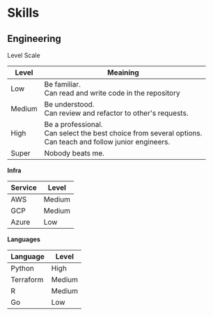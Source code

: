 # Skills

## Engineering

Level Scale

| Level  | Meaining                                                                                                             |
| ------ | -------------------------------------------------------------------------------------------------------------------- |
| Low    | Be familiar. <br> Can read and write code in the repository                                                          |
| Medium | Be understood. <br> Can review and refactor to other's requests.                                                     |
| High   | Be a professional. <br> Can select the best choice from several options. <br> Can teach and follow junior engineers. |
| Super  | Nobody beats me.                                                                                                     |

**Infra**

| Service | Level  |
| ------- | ------ |
| AWS     | Medium |
| GCP     | Medium |
| Azure   | Low    |

**Languages**

| Language  | Level  |
| --------- | ------ |
| Python    | High   |
| Terraform | Medium |
| R         | Medium |
| Go        | Low    |

